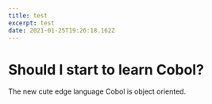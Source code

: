```yaml
---
title: test
excerpt: test
date: 2021-01-25T19:26:18.162Z
---
```

# Should I start to learn Cobol?

The new cute edge language Cobol is object oriented.
